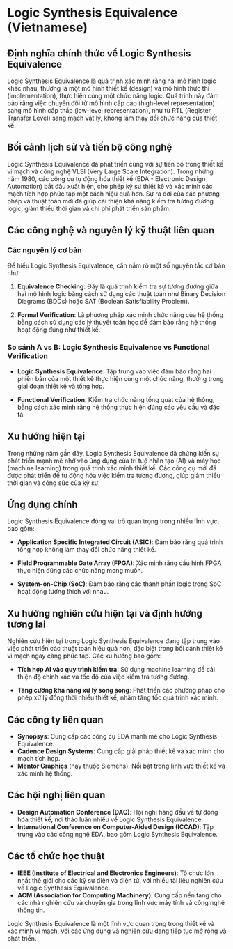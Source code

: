 # Logic Synthesis Equivalence (Vietnamese)

## Định nghĩa chính thức về Logic Synthesis Equivalence

Logic Synthesis Equivalence là quá trình xác minh rằng hai mô hình logic khác nhau, thường là một mô hình thiết kế (design) và mô hình thực thi (implementation), thực hiện cùng một chức năng logic. Quá trình này đảm bảo rằng việc chuyển đổi từ mô hình cấp cao (high-level representation) sang mô hình cấp thấp (low-level representation), như từ RTL (Register Transfer Level) sang mạch vật lý, không làm thay đổi chức năng của thiết kế.

## Bối cảnh lịch sử và tiến bộ công nghệ

Logic Synthesis Equivalence đã phát triển cùng với sự tiến bộ trong thiết kế vi mạch và công nghệ VLSI (Very Large Scale Integration). Trong những năm 1980, các công cụ tự động hóa thiết kế (EDA - Electronic Design Automation) bắt đầu xuất hiện, cho phép kỹ sư thiết kế và xác minh các mạch tích hợp phức tạp một cách hiệu quả hơn. Sự ra đời của các phương pháp và thuật toán mới đã giúp cải thiện khả năng kiểm tra tương đương logic, giảm thiểu thời gian và chi phí phát triển sản phẩm.

## Các công nghệ và nguyên lý kỹ thuật liên quan

### Các nguyên lý cơ bản

Để hiểu Logic Synthesis Equivalence, cần nắm rõ một số nguyên tắc cơ bản như:

1. **Equivalence Checking**: Đây là quá trình kiểm tra sự tương đương giữa hai mô hình logic bằng cách sử dụng các thuật toán như Binary Decision Diagrams (BDDs) hoặc SAT (Boolean Satisfiability Problem).
   
2. **Formal Verification**: Là phương pháp xác minh chức năng của hệ thống bằng cách sử dụng các lý thuyết toán học để đảm bảo rằng hệ thống hoạt động đúng như thiết kế.

### So sánh A vs B: Logic Synthesis Equivalence vs Functional Verification

- **Logic Synthesis Equivalence**: Tập trung vào việc đảm bảo rằng hai phiên bản của một thiết kế thực hiện cùng một chức năng, thường trong giai đoạn thiết kế và tổng hợp.
  
- **Functional Verification**: Kiểm tra chức năng tổng quát của hệ thống, bằng cách xác minh rằng hệ thống thực hiện đúng các yêu cầu và đặc tả.

## Xu hướng hiện tại

Trong những năm gần đây, Logic Synthesis Equivalence đã chứng kiến sự phát triển mạnh mẽ nhờ vào ứng dụng của trí tuệ nhân tạo (AI) và máy học (machine learning) trong quá trình xác minh thiết kế. Các công cụ mới đã được phát triển để tự động hóa việc kiểm tra tương đương, giúp giảm thiểu thời gian và công sức của kỹ sư.

## Ứng dụng chính

Logic Synthesis Equivalence đóng vai trò quan trọng trong nhiều lĩnh vực, bao gồm:

- **Application Specific Integrated Circuit (ASIC)**: Đảm bảo rằng quá trình tổng hợp không làm thay đổi chức năng thiết kế.
  
- **Field Programmable Gate Array (FPGA)**: Xác minh rằng cấu hình FPGA thực hiện đúng các chức năng mong muốn.
  
- **System-on-Chip (SoC)**: Đảm bảo rằng các thành phần logic trong SoC hoạt động tương thích với nhau.

## Xu hướng nghiên cứu hiện tại và định hướng tương lai

Nghiên cứu hiện tại trong Logic Synthesis Equivalence đang tập trung vào việc phát triển các thuật toán hiệu quả hơn, đặc biệt trong bối cảnh thiết kế vi mạch ngày càng phức tạp. Các xu hướng bao gồm:

- **Tích hợp AI vào quy trình kiểm tra**: Sử dụng machine learning để cải thiện độ chính xác và tốc độ của việc kiểm tra tương đương.
  
- **Tăng cường khả năng xử lý song song**: Phát triển các phương pháp cho phép xử lý đồng thời nhiều thiết kế, nhằm tăng tốc quá trình xác minh.

## Các công ty liên quan

- **Synopsys**: Cung cấp các công cụ EDA mạnh mẽ cho Logic Synthesis Equivalence.
- **Cadence Design Systems**: Cung cấp giải pháp thiết kế và xác minh cho mạch tích hợp.
- **Mentor Graphics** (nay thuộc Siemens): Nổi bật trong lĩnh vực thiết kế và xác minh hệ thống.

## Các hội nghị liên quan

- **Design Automation Conference (DAC)**: Hội nghị hàng đầu về tự động hóa thiết kế, nơi thảo luận nhiều về Logic Synthesis Equivalence.
- **International Conference on Computer-Aided Design (ICCAD)**: Tập trung vào các công nghệ EDA, bao gồm Logic Synthesis Equivalence.

## Các tổ chức học thuật

- **IEEE (Institute of Electrical and Electronics Engineers)**: Tổ chức lớn nhất thế giới cho các kỹ sư điện và điện tử, với nhiều tài liệu nghiên cứu về Logic Synthesis Equivalence.
- **ACM (Association for Computing Machinery)**: Cung cấp nền tảng cho các nhà nghiên cứu và chuyên gia trong lĩnh vực máy tính và công nghệ thông tin.

Logic Synthesis Equivalence là một lĩnh vực quan trọng trong thiết kế và xác minh vi mạch, với các ứng dụng và nghiên cứu đang tiếp tục mở rộng và phát triển.